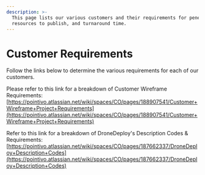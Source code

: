 ```yaml
---
description: >-
  This page lists our various customers and their requirements for penetrations,
  resources to publish, and turnaround time.
---
```


# Customer Requirements

Follow the links below to determine the various requirements for each of our customers.

Please refer to this link for a breakdown of Customer Wireframe Requirements:  
[https://pointivo.atlassian.net/wiki/spaces/CO/pages/188907541/Customer+Wireframe+Project+Requirements](https://pointivo.atlassian.net/wiki/spaces/CO/pages/188907541/Customer+Wireframe+Project+Requirements)

Refer to this link for a breakdown of DroneDeploy's Description Codes & Requirements: [https://pointivo.atlassian.net/wiki/spaces/CO/pages/187662337/DroneDeploy+Description+Codes](https://pointivo.atlassian.net/wiki/spaces/CO/pages/187662337/DroneDeploy+Description+Codes)



